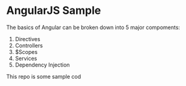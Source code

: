 #  AngularJS Sample
The basics of Angular can be broken down into 5 major compoments:
1. Directives
2. Controllers
3. $Scopes
4. Services
5. Dependency Injection

This repo is some sample cod
